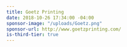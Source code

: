 ```yaml
---
title: Goetz Printing
date: 2018-10-26 17:34:00 -04:00
sponsor-image: "/uploads/Goetz.png"
sponsor-url: http://www.goetzprinting.com/
is-third-tier: true
---
```


